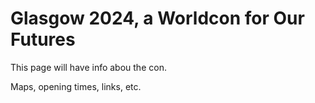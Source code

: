 # Glasgow 2024, a Worldcon for Our Futures

This page will have info abou the con.

Maps, opening times, links, etc.
